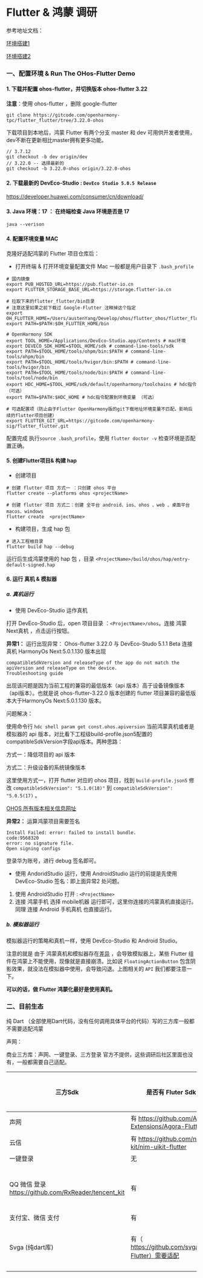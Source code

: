 # Flutter & 鸿蒙 调研



参考地址文档：

[环境搭建1](https://gitcode.com/openharmony-tpc/flutter_samples/blob/master/ohos/docs/03_environment/openHarmony-flutter%E7%8E%AF%E5%A2%83%E6%90%AD%E5%BB%BA%E6%8C%87%E5%AF%BC.md)

[环境搭建2](https://juejin.cn/post/7384992816907042825)



### 一、配置环境 & Run The OHos-Flutter Demo

#### 1. 下载并配置 ohos-flutter，并切换版本 ohos-flutter 3.22

**注意**：使用 ohos-flutter ，删除 google-flutter

```shell
git clone https://gitcode.com/openharmony-tpc/flutter_flutter/tree/3.22.0-ohos
```

下载项目到本地后，鸿蒙 Flutter 有两个分支 master 和 dev 可用供开发者使用，dev不断在更新相比master拥有更多功能。

```shell
// 3.7.12
git checkout -b dev origin/dev 
// 3.22.0 -- 选择最新的
git checkout -b 3.22.0-ohos origin/3.22.0-ohos
```

#### 2. 下载最新的 DevEco-Studio : `DevEco Studio 5.0.5 Release`

https://developer.huawei.com/consumer/cn/download/

#### 3. Java 环境：17 ： 在终端检查 Java 环境是否是 17

```
java --verison
```

#### 4. 配置环境变量 MAC

克隆好适配鸿蒙的 Flutter 项目仓库后：

* 打开终端 & 打开环境变量配置文件 Mac 一般都是用户目录下 `.bash_profile` 

```shell
# 国内镜像
export PUB_HOSTED_URL=https://pub.flutter-io.cn
export FLUTTER_STORAGE_BASE_URL=https://storage.flutter-io.cn

# 拉取下来的flutter_flutter/bin目录 
# 注意这里如果之前下载过 Google-Flutter 注释掉这个指定
export OH_FLUTTER_HOME=/Users/austenYang/Develop/ohos/flutter_ohos/flutter_flutter
export PATH=$PATH:$OH_FLUTTER_HOME/bin

# OpenHarmony SDK
export TOOL_HOME=/Applications/DevEco-Studio.app/Contents # mac环境
export DEVECO_SDK_HOME=$TOOL_HOME/sdk # command-line-tools/sdk
export PATH=$TOOL_HOME/tools/ohpm/bin:$PATH # command-line-tools/ohpm/bin
export PATH=$TOOL_HOME/tools/hvigor/bin:$PATH # command-line-tools/hvigor/bin
export PATH=$TOOL_HOME/tools/node/bin:$PATH # command-line-tools/tool/node/bin
export HDC_HOME=$TOOL_HOME/sdk/default/openharmony/toolchains # hdc指令（可选）
export PATH=$PATH:$HDC_HOME # hdc指令配置到环境变量 （可选）

# 可选配置项（防止由于Flutter OpenHarmony版的git下载地址环境变量不匹配，影响后续的flutter项目创建）
export FLUTTER_GIT_URL=https://gitcode.com/openharmony-sig/flutter_flutter.git

```

配置完成 执行`source .bash_profile`，使用 `flutter doctor -v` 检查环境是否配置正确。

#### 5. 创建Flutter项目& 构建 hap	

* 创建项目

```shell
# 创建 flutter 项目 方式一 ：只创建 ohos 平台
flutter create --platforms ohos <projectName>

# 创建 flutter 项目 方式二：创建 全平台 android、ios、ohos 、web 、桌面平台macos、windows
flutter create  <projectName>
```

* 构建项目，生成 hap 包

```shell
# 进入工程根目录
flutter build hap --debug
```

运行后生成鸿蒙使用的 hap 包 ，目录 `<ProjectName>/build/ohos/hap/entry-default-signed.hap`

#### 6. 运行 真机 & 模拟器

##### a. 真机运行

* 使用 DevEco-Studio 运作真机

打开 DevEco-Studio 后，open 项目目录 ：`<ProjectName>/ohos`。连接 鸿蒙Next真机 ，点击运行按钮。

**异常1：** 运行出现异常： Ohos-flutter 3.22.0 与 DevEco-Studo 5.1.1 Beta 连接真机 HarmonyOs Next:5.0.1.130 版本出现

```shell
compatibleSdkVersion and releaseType of the app do not match the apiVersion and releaseType on the device.
Troubleshooting guide
```

出现该问题是因为当前工程的兼容的最低版本（api 版本）高于设备镜像版本（api版本）。也就是说 ohos-flutter-3.22.0 版本创建的 flutter 项目兼容的最低版本大于HarmonyOs Next:5.0.1.130 版本。

问题解决：

使用命令行 `hdc shell param get const.ohos.apiversion` 当前鸿蒙真机或者是模拟器的 api 版本，对比看下工程级build-profile.json5配置的compatibleSdkVersion字段api版本。两种思路：

方式一：降低项目的 api 版本

方式二：升级设备的系统镜像版本

这里使用方式一，打开 flutter 对应的 ohos 项目，找到 `build-profile.json5` 修改 `compatibleSdkVersion": "5.1.0(18)"` 到 ``compatibleSdkVersion": "5.0.5(17)`` 。

[OHOS 所有版本相关信息网址](https://developer.huawei.com/consumer/cn/doc/harmonyos-releases/overview-allversion)

**异常2：** 运算鸿蒙项目需要签名

```
Install Failed: error: failed to install bundle.
code:9568320
error: no signature file.
Open signing configs
```

登录华为账号，进行 debug 签名即可。

* 使用 AndoridStudio 运行，使用 AndroidStudio 运行的前提是先使用 DevEco-Studio 签名：即上面异常2 处问题。

1. 使用 AndroidStudio 打开 : `<ProjectName>` 
2. 连接 鸿蒙手机 选择 mobile机器 运行即可，这里你连接的鸿蒙真机直接运行。同理 连接 Android 手机真机 也直接运行。

##### b. 模拟器运行

模拟器运行的策略和真机一样，使用 DevEco-Studio 和 Android Studio。

注意的就是 由于 鸿蒙真机和模拟器存在[差异](https://developer.huawei.com/consumer/cn/doc/harmonyos-guides-V5/ide-emulator-specification-V5) ，会导致模拟器上，某些 Flutter 组件在鸿蒙上不能使用，现像就是直接崩溃。比如说 `FloatingActionButton` 包含阴影效果，就没法在模拟器中使用，会导致闪退。上图相关的 `API` 我们都要注意一下。

**可以的话，做 Flutter 鸿蒙化最好是使用真机。**



### 二、目前生态

纯 Dart （全部使用Dart代码，没有任何调用具体平台的代码）写的三方库一般都不需要适配鸿蒙

声网：

商业三方库：声网、一键登录、三方登录 官方不提供，这些调研后社区里面也没有，一般都需要自己适配。

| 三方Sdk                                              | 是否有 Fluter Sdk (Google)                                 | 是否支持鸿蒙平台         |
| ---------------------------------------------------- | ---------------------------------------------------------- | ------------------------ |
| 声网                                                 | 有 https://github.com/AgoraIO-Extensions/Agora-Flutter-SDK | 不支持                   |
| 云信                                                 | 有 https://github.com/netease-kit/nim-uikit-flutter        | 不支持                   |
| 一键登录                                             | 无                                                         | 无                       |
| QQ 微信 登录 https://github.com/RxReader/tencent_kit | 有                                                         | 有（功能不完善）         |
| 支付宝、微信 支付                                    | 有                                                         | 无                       |
| Svga (纯dart库)                                      | 有（ https://github.com/svga/SVGAPlayer-Flutter）需要适配  | 有<br />本地只有可以使用 |



### 



